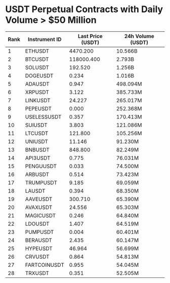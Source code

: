 # USDT Perpetual Contracts with Daily Volume > $50 Million

| Rank | Instrument ID | Last Price (USDT) | 24h Volume (USDT) |
|------|---------------|-------------------|-------------------|
| 1 | ETHUSDT | 4470.200 | 10.566B |
| 2 | BTCUSDT | 118000.400 | 2.793B |
| 3 | SOLUSDT | 192.520 | 1.256B |
| 4 | DOGEUSDT | 0.234 | 1.016B |
| 5 | ADAUSDT | 0.947 | 498.094M |
| 6 | XRPUSDT | 3.122 | 385.733M |
| 7 | LINKUSDT | 24.227 | 265.017M |
| 8 | PEPEUSDT | 0.000 | 252.368M |
| 9 | USELESSUSDT | 0.357 | 170.413M |
| 10 | SUIUSDT | 3.803 | 121.086M |
| 11 | LTCUSDT | 121.800 | 105.256M |
| 12 | UNIUSDT | 11.146 | 91.230M |
| 13 | BNBUSDT | 848.800 | 82.249M |
| 14 | API3USDT | 0.775 | 76.031M |
| 15 | PENGUUSDT | 0.033 | 74.500M |
| 16 | ARBUSDT | 0.514 | 73.423M |
| 17 | TRUMPUSDT | 9.185 | 69.059M |
| 18 | LAUSDT | 0.394 | 68.350M |
| 19 | AAVEUSDT | 300.710 | 65.390M |
| 20 | AVAXUSDT | 24.556 | 65.303M |
| 21 | MAGICUSDT | 0.246 | 64.840M |
| 22 | LDOUSDT | 1.407 | 64.519M |
| 23 | PUMPUSDT | 0.004 | 60.401M |
| 24 | BERAUSDT | 2.435 | 60.147M |
| 25 | HYPEUSDT | 46.964 | 56.699M |
| 26 | CRVUSDT | 0.864 | 54.813M |
| 27 | FARTCOINUSDT | 0.955 | 54.045M |
| 28 | TRXUSDT | 0.351 | 52.505M |
